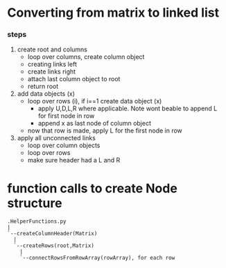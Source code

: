 # Converting from matrix to linked list

### steps
 1. create root and columns
     - loop over columns, create column object
     - creating links left
     - create links right
     - attach last column object to root
     - return root
 2. add data objects (x) 
     - loop over rows (i), if i==1 create data object (x)
         - apply U,D,L,R where applicable. Note wont beable to append L for first node in row 
         - append x as last node of column object 
     - now that row is made, apply L for the first node in row
3. apply all unconnected links
    - loop over column objects
    - loop over rows
    - make sure header had a L and R

# function calls to create Node structure
```
.HelperFunctions.py
|
`--createColumnHeader(Matrix)
  |
  `--createRows(root,Matrix)
    |
    `--connectRowsFromRowArray(rowArray), for each row
```
